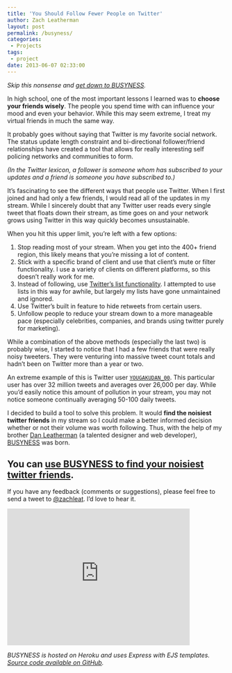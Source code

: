 ```yaml
---
title: 'You Should Follow Fewer People on Twitter'
author: Zach Leatherman
layout: post
permalink: /busyness/
categories:
 - Projects
tags:
 - project
date: 2013-06-07 02:33:00
---
```


*Skip this nonsense and [get down to BUSYNESS](http://busyness.io).*

In high school, one of the most important lessons I learned was to **choose your friends wisely**. The people you spend time with can influence your mood and even your behavior. While this may seem extreme, I treat my virtual friends in much the same way.

It probably goes without saying that Twitter is my favorite social network. The status update length constraint and bi-directional follower/friend relationships have created a tool that allows for really interesting self policing networks and communities to form.

*(In the Twitter lexicon, a follower is someone whom has subscribed to your updates and a friend is someone you have subscribed to.)*

It’s fascinating to see the different ways that people use Twitter. When I first joined and had only a few friends, I would read all of the updates in my stream. While I sincerely doubt that any Twitter user reads every single tweet that floats down their stream, as time goes on and your network grows using Twitter in this way quickly becomes unsustainable.

When you hit this upper limit, you’re left with a few options: 

1. Stop reading most of your stream. When you get into the 400+ friend region, this likely means that you’re missing a lot of content.
1. Stick with a specific brand of client and use that client’s mute or filter functionality. I use a variety of clients on different platforms, so this doesn’t really work for me.
1. Instead of following, use [Twitter’s list functionality](http://zachholman.com/posts/shit-work/). I attempted to use lists in this way for awhile, but largely my lists have gone unmaintained and ignored.
1. Use Twitter’s built in feature to hide retweets from certain users.
1. Unfollow people to reduce your stream down to a more manageable pace (especially celebrities, companies, and brands using twitter purely for marketing).

While a combination of the above methods (especially the last two) is probably wise, I started to notice that I had a few friends that were really noisy tweeters. They were venturing into massive tweet count totals and hadn’t been on Twitter more than a year or two.

An extreme example of this is Twitter user [`YOUGAKUDAN_00`](https://twitter.com/YOUGAKUDAN_00). This particular user has over 32 million tweets and averages over 26,000 per day. While you’d easily notice this amount of pollution in your stream, you may not notice someone continually averaging 50-100 daily tweets.

I decided to build a tool to solve this problem. It would **find the noisiest twitter friends** in my stream so I could make a better informed decision whether or not their volume was worth following. Thus, with the help of my brother [Dan Leatherman](https://twitter.com/danleatherman) (a talented designer and web developer), [BUSYNESS][busyness] was born.

## You can [use BUSYNESS to find your noisiest twitter friends][busyness].

If you have any feedback (comments or suggestions), please feel free to send a tweet to [@zachleat](https://twitter.com/zachleat). I’d love to hear it.

<div class="fluid-width-video-wrapper"><iframe width="420" height="315" src="http://www.youtube.com/embed/h4cnyYb5XBc" frameborder="0" allowfullscreen></iframe></div>

*BUSYNESS is hosted on Heroku and uses Express with EJS templates. [Source code available on GitHub](https://github.com/zachleat/BUSYNESS).*

[busyness]: http://busyness.io